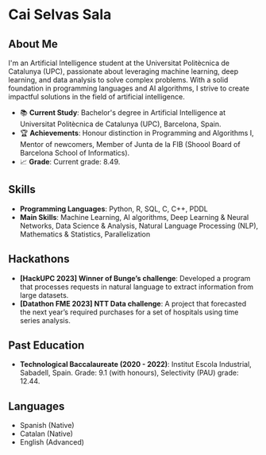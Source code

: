 # Cai Selvas Sala

## About Me
I'm an Artificial Intelligence student at the Universitat Politècnica de Catalunya (UPC), passionate about leveraging machine learning, deep learning, and data analysis to solve complex problems. With a solid foundation in programming languages and AI algorithms, I strive to create impactful solutions in the field of artificial intelligence.

- 📚 **Current Study**: Bachelor's degree in Artificial Intelligence at Universitat Politècnica de Catalunya (UPC), Barcelona, Spain.
- 🏆 **Achievements**: Honour distinction in Programming and Algorithms I, Mentor of newcomers, Member of Junta de la FIB (Shoool Board of Barcelona School of Informatics).
- 📈 **Grade**: Current grade: 8.49.

## Skills
- **Programming Languages**: Python, R, SQL, C, C++, PDDL
- **Main Skills**: Machine Learning, AI algorithms, Deep Learning & Neural Networks, Data Science & Analysis, Natural Language Processing (NLP), Mathematics & Statistics, Parallelization

## Hackathons
- **[HackUPC 2023] Winner of Bunge’s challenge**: Developed a program that processes requests in natural language to extract information from large datasets.
- **[Datathon FME 2023] NTT Data challenge**: A project that forecasted the next year’s required purchases for a set of hospitals using time series analysis.

## Past Education
- **Technological Baccalaureate (2020 - 2022)**: Institut Escola Industrial, Sabadell, Spain. Grade: 9.1 (with honours), Selectivity (PAU) grade: 12.44.

## Languages
- Spanish (Native)
- Catalan (Native)
- English (Advanced)
